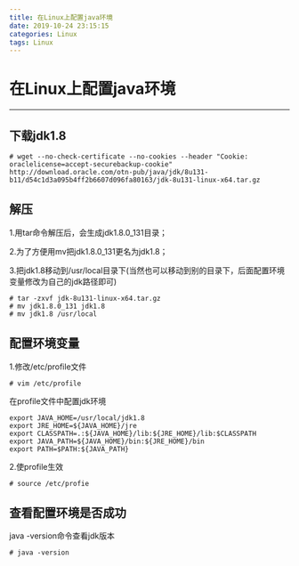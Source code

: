 ```yaml
---
title: 在Linux上配置java环境
date: 2019-10-24 23:15:15
categories: Linux
tags: Linux
---
```

# 在Linux上配置java环境
---
## 下载jdk1.8
```
# wget --no-check-certificate --no-cookies --header "Cookie: oraclelicense=accept-securebackup-cookie"  http://download.oracle.com/otn-pub/java/jdk/8u131-b11/d54c1d3a095b4ff2b6607d096fa80163/jdk-8u131-linux-x64.tar.gz
```

## 解压
1.用tar命令解压后，会生成jdk1.8.0_131目录；

2.为了方便用mv把jdk1.8.0_131更名为jdk1.8；

3.把jdk1.8移动到/usr/local目录下(当然也可以移动到别的目录下，后面配置环境变量修改为自己的jdk路径即可)
```
# tar -zxvf jdk-8u131-linux-x64.tar.gz
# mv jdk1.8.0_131 jdk1.8
# mv jdk1.8 /usr/local
```

## 配置环境变量
1.修改/etc/profile文件
```
# vim /etc/profile
```
在profile文件中配置jdk环境
```
export JAVA_HOME=/usr/local/jdk1.8
export JRE_HOME=${JAVA_HOME}/jre
export CLASSPATH=.:${JAVA_HOME}/lib:${JRE_HOME}/lib:$CLASSPATH
export JAVA_PATH=${JAVA_HOME}/bin:${JRE_HOME}/bin
export PATH=$PATH:${JAVA_PATH}
```

2.使profile生效
```
# source /etc/profie
```

## 查看配置环境是否成功
java -version命令查看jdk版本
```
# java -version
```